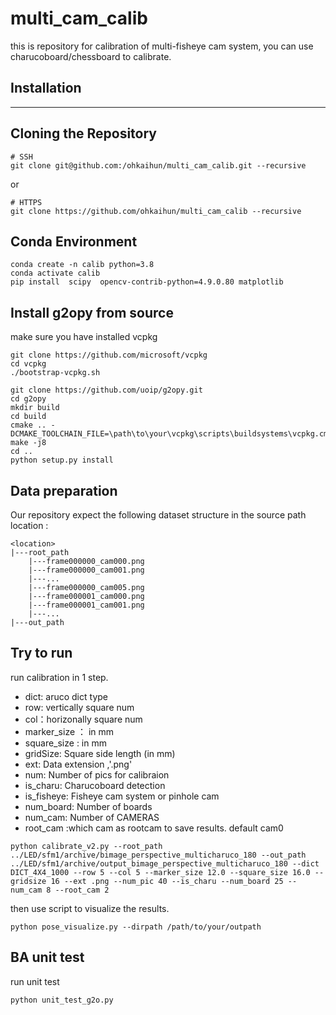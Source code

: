 # multi_cam_calib
this is repository for calibration of multi-fisheye cam system, you can use charucoboard/chessboard to calibrate.
## Installation
---
## Cloning the Repository
```shell
# SSH
git clone git@github.com:/ohkaihun/multi_cam_calib.git --recursive
```
or
```shell
# HTTPS
git clone https://github.com/ohkaihun/multi_cam_calib --recursive
```
## Conda Environment
```
conda create -n calib python=3.8
conda activate calib
pip install  scipy  opencv-contrib-python=4.9.0.80 matplotlib 
```
## Install g2opy from source
make sure you have installed vcpkg
```shell
git clone https://github.com/microsoft/vcpkg
cd vcpkg
./bootstrap-vcpkg.sh
```
```shell
git clone https://github.com/uoip/g2opy.git
cd g2opy
mkdir build
cd build
cmake .. -DCMAKE_TOOLCHAIN_FILE=\path\to\your\vcpkg\scripts\buildsystems\vcpkg.cmake 
make -j8
cd ..
python setup.py install
```
## Data preparation 
Our repository expect the following dataset structure in the source path location :
```
<location>
|---root_path
    |---frame000000_cam000.png
    |---frame000000_cam001.png
    |---...
    |---frame000000_cam005.png
    |---frame000001_cam000.png
    |---frame000001_cam001.png
    |---...
|---out_path
```
## Try to run 
run calibration in 1 step. 
- dict: aruco dict type
- row: vertically square num
- col：horizonally square num
- marker_size ： in mm
- square_size : in mm
- gridSize: Square side length (in mm)
- ext: Data extension ,'.png'
- num: Number of pics for calibraion
- is_charu: Charucoboard detection
- is_fisheye: Fisheye cam system or pinhole cam
- num_board: Number of boards
- num_cam: Number of CAMERAS
- root_cam :which cam as rootcam to save results. default cam0
```shell
python calibrate_v2.py --root_path ../LED/sfm1/archive/bimage_perspective_multicharuco_180 --out_path ../LED/sfm1/archive/output_bimage_perspective_multicharuco_180 --dict DICT_4X4_1000 --row 5 --col 5 --marker_size 12.0 --square_size 16.0 --gridsize 16 --ext .png --num_pic 40 --is_charu --num_board 25 --num_cam 8 --root_cam 2
```
then use script to visualize the results.
```shell
python pose_visualize.py --dirpath /path/to/your/outpath
```
## BA unit test 
run unit test 
```shell
python unit_test_g2o.py 
```
